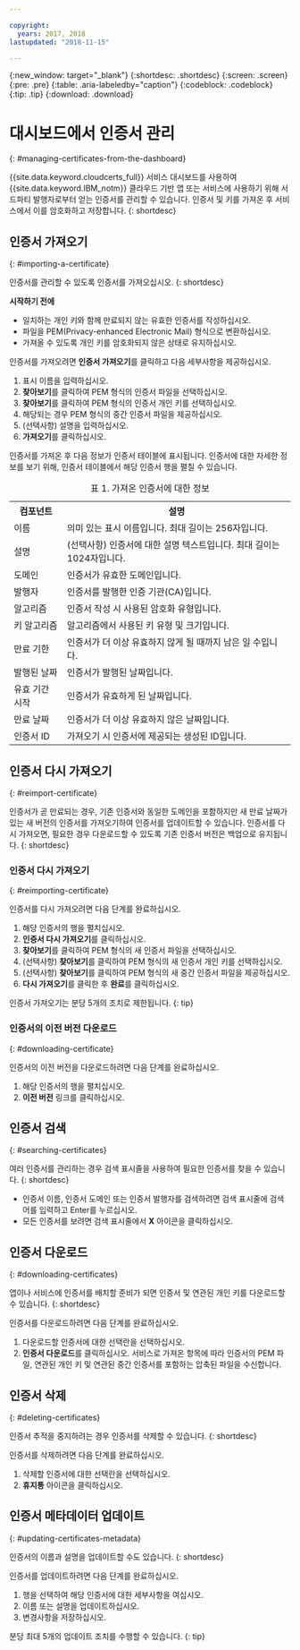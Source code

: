 ```yaml
---

copyright:
  years: 2017, 2018
lastupdated: "2018-11-15"

---
```

{:new_window: target="_blank"}
{:shortdesc: .shortdesc}
{:screen: .screen}
{:pre: .pre}
{:table: .aria-labeledby="caption"}
{:codeblock: .codeblock}
{:tip: .tip}
{:download: .download}

# 대시보드에서 인증서 관리
{: #managing-certificates-from-the-dashboard}

{{site.data.keyword.cloudcerts_full}} 서비스 대시보드를 사용하여 {{site.data.keyword.IBM_notm}} 클라우드 기반 앱 또는 서비스에 사용하기 위해 서드파티 발행자로부터 얻는 인증서를 관리할 수 있습니다. 인증서 및 키를 가져온 후 서비스에서 이를 암호화하고 저장합니다.
{: shortdesc}

## 인증서 가져오기
{: #importing-a-certificate}

인증서를 관리할 수 있도록 인증서를 가져오십시오.
{: shortdesc}

**시작하기 전에**

* 일치하는 개인 키와 함께 만료되지 않는 유효한 인증서를 작성하십시오.
* 파일을 PEM(Privacy-enhanced Electronic Mail) 형식으로 변환하십시오.
* 가져올 수 있도록 개인 키를 암호화되지 않은 상태로 유지하십시오.

인증서를 가져오려면 **인증서 가져오기**를 클릭하고 다음 세부사항을 제공하십시오.

1. 표시 이름을 입력하십시오.
2. **찾아보기**를 클릭하여 PEM 형식의 인증서 파일을 선택하십시오.
3. **찾아보기**를 클릭하여 PEM 형식의 인증서 개인 키를 선택하십시오.
4. 해당되는 경우 PEM 형식의 중간 인증서 파일을 제공하십시오.
5. (선택사항) 설명을 입력하십시오.
6. **가져오기**를 클릭하십시오.

인증서를 가져온 후 다음 정보가 인증서 테이블에 표시됩니다. 인증서에 대한 자세한 정보를 보기 위해, 인증서 테이블에서 해당 인증서 행을 펼칠 수 있습니다. 

<table>
<caption> 표 1. 가져온 인증서에 대한 정보 </caption>
  <tr>
    <th> 컴포넌트 </th>
    <th> 설명 </th>
  </tr>
  <tr>
    <td>이름</td>
    <td>의미 있는 표시 이름입니다. 최대 길이는 256자입니다. </td>
  </tr>
  <tr>
    <td>설명</td>
    <td>(선택사항) 인증서에 대한 설명 텍스트입니다. 최대 길이는 1024자입니다. </td>
  </tr>
  <tr>
    <td>도메인</td>
    <td>인증서가 유효한 도메인입니다. </td>
  </tr>
  <tr>
    <td>발행자</td>
    <td>인증서를 발행한 인증 기관(CA)입니다.</td>
  </tr>
  <tr>
    <td>알고리즘</td>
    <td>인증서 작성 시 사용된 암호화 유형입니다. </td>
  </tr>
  <tr>
    <td>키 알고리즘</td>
    <td>알고리즘에서 사용된 키 유형 및 크기입니다. </td>
  </tr>
  <tr>
    <td>만료 기한 </td>
    <td>인증서가 더 이상 유효하지 않게 될 때까지 남은 일 수입니다. </td>
  </tr>
  <tr>
    <td>발행된 날짜</td>
    <td>인증서가 발행된 날짜입니다. </td>
  </tr>
  <tr>
    <td>유효 기간 시작</td>
    <td>인증서가 유효하게 된 날짜입니다. </td>
  </tr>
  <tr>
    <td>만료 날짜</td>
    <td>인증서가 더 이상 유효하지 않은 날짜입니다. </td>
  </tr>
  <tr>
    <td>인증서 ID</td>
    <td>가져오기 시 인증서에 제공되는 생성된 ID입니다. </td>
  </tr>
</table>

## 인증서 다시 가져오기
{: #reimport-certificate}

인증서가 곧 만료되는 경우, 기존 인증서와 동일한 도메인을 포함하지만 새 만료 날짜가 있는 새 버전의 인증서를 가져오기하여 인증서를 업데이트할 수 있습니다. 인증서를 다시 가져오면, 필요한 경우 다운로드할 수 있도록 기존 인증서 버전은 백업으로 유지됩니다.
{: shortdesc}

### 인증서 다시 가져오기
{: #reimporting-certificate}

인증서를 다시 가져오려면 다음 단계를 완료하십시오.

1. 해당 인증서의 행을 펼치십시오. 
2. **인증서 다시 가져오기**를 클릭하십시오. 
3. **찾아보기**를 클릭하여 PEM 형식의 새 인증서 파일을 선택하십시오.
4. (선택사항) **찾아보기**를 클릭하여 PEM 형식의 새 인증서 개인 키를 선택하십시오.
5. (선택사항) **찾아보기**를 클릭하여 PEM 형식의 새 중간 인증서 파일을 제공하십시오.
6. **다시 가져오기**를 클릭한 후 **완료**를 클릭하십시오. 

인증서 가져오기는 분당 5개의 조치로 제한됩니다.
{: tip}

### 인증서의 이전 버전 다운로드
{: #downloading-certificate}

인증서의 이전 버전을 다운로드하려면 다음 단계를 완료하십시오.

1. 해당 인증서의 행을 펼치십시오. 
2. **이전 버전** 링크를 클릭하십시오. 

## 인증서 검색
{: #searching-certificates}

여러 인증서를 관리하는 경우 검색 표시줄을 사용하여 필요한 인증서를 찾을 수 있습니다.
{: shortdesc}

* 인증서 이름, 인증서 도메인 또는 인증서 발행자를 검색하려면 검색 표시줄에 검색어를 입력하고 Enter를 누르십시오.
* 모든 인증서를 보려면 검색 표시줄에서 **X** 아이콘을 클릭하십시오.

## 인증서 다운로드
{: #downloading-certificates}

앱이나 서비스에 인증서를 배치할 준비가 되면 인증서 및 연관된 개인 키를 다운로드할 수 있습니다.
{: shortdesc}

인증서를 다운로드하려면 다음 단계를 완료하십시오.

1. 다운로드할 인증서에 대한 선택란을 선택하십시오.
2. **인증서 다운로드**를 클릭하십시오. 서비스로 가져온 항목에 따라 인증서의 PEM 파일, 연관된 개인 키 및 연관된 중간 인증서를 포함하는 압축된 파일을 수신합니다.

## 인증서 삭제
{: #deleting-certificates}

인증서 추적을 중지하려는 경우 인증서를 삭제할 수 있습니다.
{: shortdesc}  

인증서를 삭제하려면 다음 단계를 완료하십시오.

1. 삭제할 인증서에 대한 선택란을 선택하십시오.
2. **휴지통** 아이콘을 클릭하십시오.

## 인증서 메타데이터 업데이트
{: #updating-certificates-metadata}

인증서의 이름과 설명을 업데이트할 수도 있습니다.
{: shortdesc}

인증서를 업데이트하려면 다음 단계를 완료하십시오.

1. 행을 선택하여 해당 인증서에 대한 세부사항을 여십시오.
2. 이름 또는 설명을 업데이트하십시오.
3. 변경사항을 저장하십시오.

분당 최대 5개의 업데이트 조치를 수행할 수 있습니다.
{: tip}
